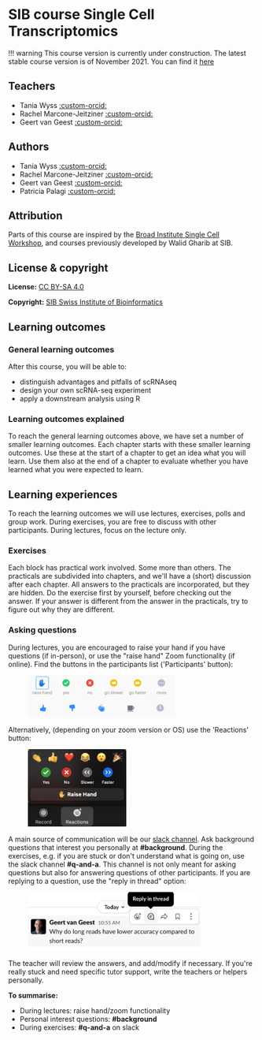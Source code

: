 
# SIB course Single Cell Transcriptomics

!!! warning
    This course version is currently under construction. The latest stable course version is of November 2021. You can find it [here](https://sib-swiss.github.io/single-cell-training/2021.11/)

## Teachers

- Tania Wyss [:custom-orcid:](https://orcid.org/0000-0003-2641-0895)
- Rachel Marcone-Jeitziner [:custom-orcid:](https://orcid.org/0000-0002-5711-8435)
- Geert van Geest [:custom-orcid:](https://orcid.org/0000-0002-1561-078X)

## Authors

- Tania Wyss [:custom-orcid:](https://orcid.org/0000-0003-2641-0895)
- Rachel Marcone-Jeitziner [:custom-orcid:](https://orcid.org/0000-0002-5711-8435)
- Geert van Geest [:custom-orcid:](https://orcid.org/0000-0002-1561-078X)
- Patricia Palagi [:custom-orcid:](https://orcid.org/0000-0001-9062-6303)

## Attribution

Parts of this course are inspired by the [Broad Institute Single Cell Workshop](https://broadinstitute.github.io/2019_scWorkshop/index.html), and courses previously developed by Walid Gharib at SIB. 

## License & copyright

**License:** [CC BY-SA 4.0](https://raw.githubusercontent.com/sib-swiss/single-cell-training/master/LICENCE)

**Copyright:** [SIB Swiss Institute of Bioinformatics](https://www.sib.swiss/)

## Learning outcomes

### General learning outcomes

After this course, you will be able to:

- distinguish advantages and pitfalls of scRNAseq
- design your own scRNA-seq experiment
- apply a downstream analysis using R

### Learning outcomes explained

To reach the general learning outcomes above, we have set a number of smaller learning outcomes. Each chapter starts with these smaller learning outcomes. Use these at the start of a chapter to get an idea what you will learn. Use them also at the end of a chapter to evaluate whether you have learned what you were expected to learn.

## Learning experiences

To reach the learning outcomes we will use lectures, exercises, polls and group work. During exercises, you are free to discuss with other participants. During lectures, focus on the lecture only.

### Exercises

Each block has practical work involved. Some more than others. The practicals are subdivided into chapters, and we'll have a (short) discussion after each chapter. All answers to the practicals are incorporated, but they are hidden. Do the exercise first by yourself, before checking out the answer. If your answer is different from the answer in the practicals, try to figure out why they are different.

### Asking questions
During lectures, you are encouraged to raise your hand if you have questions (if in-person), or use the "raise hand" Zoom functionality (if online). Find the buttons in the participants list ('Participants' button):

<figure>
  <img src="assets/images/zoom_icons.png" width="300"/>
</figure>

Alternatively, (depending on your zoom version or OS) use the 'Reactions' button:

<figure>
  <img src="assets/images/reactions_zoom.png" width="200"/>
</figure>

A main source of communication will be our [slack channel](https://www.slack.com). Ask background questions that interest you personally at **#background**. During the exercises, e.g. if you are stuck or don't understand what is going on, use the slack channel **#q-and-a**.  This channel is not only meant for asking questions but also for answering questions of other participants. If you are replying to a question, use the "reply in thread" option:

<figure>
  <img src="assets/images/reply_in_thread.png" width="350"/>
</figure>

The teacher will review the answers, and add/modify if necessary. If you're really stuck and need specific tutor support, write the teachers or helpers personally.

**To summarise:**

* During lectures: raise hand/zoom functionality
* Personal interest questions: **#background**
* During exercises: **\#q-and-a** on slack
